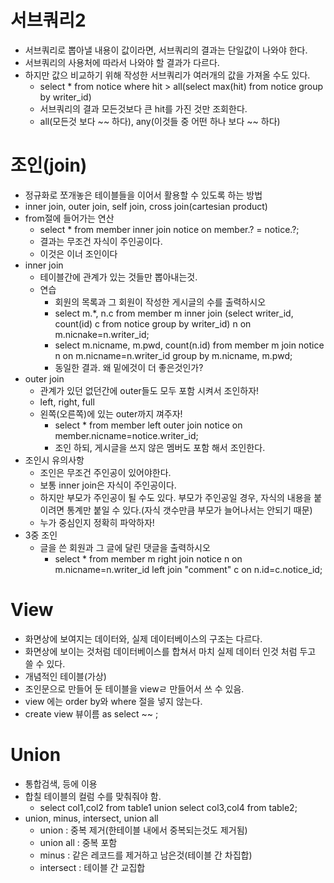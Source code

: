 # 서브쿼리2
  - 서브쿼리로 뽑아낼 내용이 값이라면, 서브쿼리의 결과는 단일값이 나와야 한다.
  - 서브쿼리의 사용처에 따라서 나와야 할 결과가 다르다.
  - 하지만 값으 비교하기 위해 작성한 서브쿼리가 여러개의 값을 가져올 수도 있다.
    - select * from notice where hit > all(select max(hit) from notice group by writer_id)
    - 서브쿼리의 결과 모든것보다 큰 hit를 가진 것만 조회한다.
    - all(모든것 보다 ~~ 하다), any(이것들 중 어떤 하나 보다 ~~ 하다)
# 조인(join)
  - 정규화로 쪼개놓은 테이블들을 이어서 활용할 수 있도록 하는 방법
  - inner join, outer join, self join, cross join(cartesian product)
  - from절에 들어가는 연산
    - select * from member inner join notice on member.? = notice.?;
    - 결과는 무조건 자식이 주인공이다.
    - 이것은 이너 조인이다
  - inner join
    - 테이블간에 관계가 있는 것들만 뽑아내는것.
    - 연습
      - 회원의 목록과 그 회원이 작성한 게시글의 수를 출력하시오
      - select m.*, n.c from member m inner join (select writer_id, count(id) c from notice group by writer_id) n on m.nicnake=n.writer_id;
      - select m.nicname, m.pwd, count(n.id) from member m join notice n on m.nicname=n.writer_id group by m.nicname, m.pwd;
      - 동일한 결과. 왜 밑에것이 더 좋은것인가?
  - outer join
    - 관계가 있던 없던간에 outer들도 모두 포함 시켜서 조인하자!
    - left, right, full
    - 왼쪽(오른쪽)에 있는 outer까지 껴주자!
      - select * from member left outer join notice on member.nicname=notice.writer_id;
      - 조인 하되, 게시글을 쓰지 않은 멤버도 포함 해서 조인한다.
  - 조인시 유의사항
    - 조인은 무조건 주인공이 있어야한다.
    - 보통 inner join은 자식이 주인공이다.
    - 하지만 부모가 주인공이 될 수도 있다. 부모가 주인공일 경우, 자식의 내용을 붙이려면 통계만 붙일 수 있다.(자식 갯수만큼 부모가 늘어나서는 안되기 때문)
    - 누가 중심인지 정확히 파악하자!
  - 3중 조인
    - 글을 쓴 회원과 그 글에 달린 댓글을 출력하시오
      - select * from member m right join notice n on m.nicname=n.writer_id left join "comment" c on n.id=c.notice_id;
# View
  - 화면상에 보여지는 데이터와, 실제 데이터베이스의 구조는 다르다.
  - 화면상에 보이는 것처럼 데이터베이스를 합쳐서 마치 실제 데이터 인것 처럼 두고 쓸 수 있다.
  - 개념적인 테이블(가상)
  - 조인문으로 만들어 둔 테이블을 viewㄹ 만들어서 쓰 수 있음.
  - view 에는 order by와 where 절을 넣지 않는다.
  - create view 뷰이름 as select ~~ ;
# Union
  - 통합검색, 등에 이용
  - 합칠 테이블의 컬럼 수를 맞춰줘야 함.
    - select col1,col2 from table1 union select col3,col4 from table2;
  - union, minus, intersect, union all
    - union : 중복 제거(한테이블 내에서 중복되는것도 제거됨)
    - union all : 중복 포함
    - minus : 같은 레코드를 제거하고 남은것(테이블 간 차집합)
    - intersect : 테이블 간 교집합
